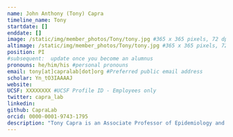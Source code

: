 ```yaml
---
name: John Anthony (Tony) Capra
timeline_name: Tony
startdate: []
enddate: []
image: /static/img/member_photos/Tony/tony.jpg #365 x 365 pixels, 72 dpi
altimage: /static/img/member_photos/Tony/tony.jpg #365 x 365 pixels, 72 dpi
position: PI
#subsequent:  update once you become an alumnus
pronouns: he/him/his #personal pronouns
email: tony[at]capralab[dot]org #Preferred public email address
scholar: Yn_tO3IAAAAJ
website: 
UCSF: XXXXXXXX #UCSF Profile ID - Employees only
twitter: capra_lab
linkedin: 
github: CapraLab
orcid: 0000-0001-9743-1795
description: "Tony Capra is an Associate Professor of Epidemiology and Biostatistics in the Bakar Computational Health Sciences Institute at the University of California, San Francisco.  He received his PhD in computer science from Princeton University and completed a postdoc in the Gladstone Institutes at UCSF. Prior to coming to UCSF, Tony spent 7 years at Vanderbilt University in Dept. of Biological Sciences and the Vanderbilt Genetics Institute (VGI)."
---
```

